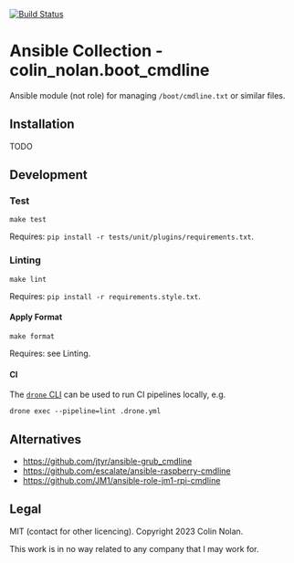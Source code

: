 [![Build Status](https://ci.colinnolan.uk/api/badges/colin-nolan/ansible-module-boot-cmdline/status.svg)](https://ci.colinnolan.uk/colin-nolan/ansible-module-boot-cmdline)

# Ansible Collection - colin_nolan.boot_cmdline

Ansible module (not role) for managing `/boot/cmdline.txt` or similar files.

## Installation

TODO

## Development

### Test

```shell
make test
```

Requires: `pip install -r tests/unit/plugins/requirements.txt`.

### Linting

```shell
make lint
```

Requires: `pip install -r requirements.style.txt`.

#### Apply Format

```shell
make format
```

Requires: see Linting.

#### CI

The [`drone` CLI](https://docs.drone.io/cli/install/) can be used to run CI pipelines locally, e.g.

```shell
drone exec --pipeline=lint .drone.yml
```

## Alternatives

- https://github.com/jtyr/ansible-grub_cmdline
- https://github.com/escalate/ansible-raspberry-cmdline
- https://github.com/JM1/ansible-role-jm1-rpi-cmdline

## Legal

MIT (contact for other licencing). Copyright 2023 Colin Nolan.

This work is in no way related to any company that I may work for.
